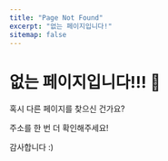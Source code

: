 ```yaml
---
title: "Page Not Found"
excerpt: "없는 페이지입니다!"
sitemap: false
---
```


# 없는 페이지입니다!!! 🤭


혹시 다른 페이지를 찾으신 건가요?


주소를 한 번 더 확인해주세요!


감사합니다 :)






<script>
  var GOOG_FIXURL_LANG = 'en';
  var GOOG_FIXURL_SITE = '{{ site.url }}'
</script>
